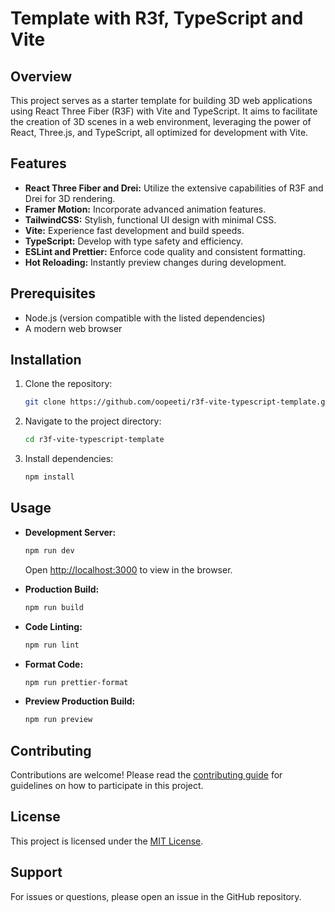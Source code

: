 # Template with R3f, TypeScript and Vite

## Overview

This project serves as a starter template for building 3D web applications using React Three Fiber (R3F) with Vite and TypeScript. It aims to facilitate the creation of 3D scenes in a web environment, leveraging the power of React, Three.js, and TypeScript, all optimized for development with Vite.

## Features

- **React Three Fiber and Drei:** Utilize the extensive capabilities of R3F and Drei for 3D rendering.
- **Framer Motion:** Incorporate advanced animation features.
- **TailwindCSS:** Stylish, functional UI design with minimal CSS.
- **Vite:** Experience fast development and build speeds.
- **TypeScript:** Develop with type safety and efficiency.
- **ESLint and Prettier:** Enforce code quality and consistent formatting.
- **Hot Reloading:** Instantly preview changes during development.

## Prerequisites

- Node.js (version compatible with the listed dependencies)
- A modern web browser

## Installation

1. Clone the repository:
   ```sh
   git clone https://github.com/oopeeti/r3f-vite-typescript-template.git
   ```
2. Navigate to the project directory:
   ```sh
   cd r3f-vite-typescript-template
   ```
3. Install dependencies:
   ```sh
   npm install
   ```

## Usage

- **Development Server:**
  ```sh
  npm run dev
  ```
  Open [http://localhost:3000](http://localhost:3000) to view in the browser.

- **Production Build:**
  ```sh
  npm run build
  ```

- **Code Linting:**
  ```sh
  npm run lint
  ```

- **Format Code:**
  ```sh
  npm run prettier-format
  ```

- **Preview Production Build:**
  ```sh
  npm run preview
  ```

## Contributing

Contributions are welcome! Please read the [contributing guide](CONTRIBUTING.md) for guidelines on how to participate in this project.

## License

This project is licensed under the [MIT License](LICENSE).

## Support

For issues or questions, please open an issue in the GitHub repository.
